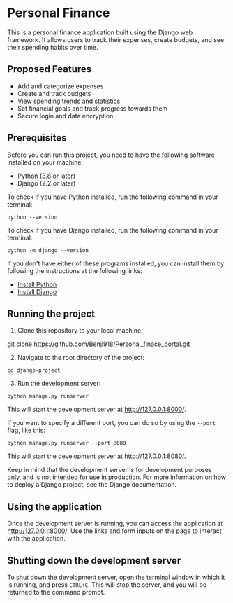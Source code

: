 #  Personal Finance

This is a personal finance application built using the Django web framework. It allows users to track their expenses, create budgets, and see their spending habits over time.

## Proposed Features

- Add and categorize expenses
- Create and track budgets
- View spending trends and statistics
- Set financial goals and track progress towards them
- Secure login and data encryption

## Prerequisites

Before you can run this project, you need to have the following software installed on your machine:

- Python (3.8 or later)
- Django (2.2 or later)

To check if you have Python installed, run the following command in your terminal:

`python --version`


To check if you have Django installed, run the following command in your terminal:

`python -m django --version`


If you don't have either of these programs installed, you can install them by following the instructions at the following links:

- [Install Python](https://www.python.org/downloads/)
- [Install Django](https://docs.djangoproject.com/en/3.1/topics/install/)

## Running the project

1. Clone this repository to your local machine:

git clone https://github.com/Benji918/Personal_finace_portal.git


2. Navigate to the root directory of the project:

`cd django-project`


3. Run the development server:

`python manage.py runserver`


This will start the development server at http://127.0.0.1:8000/.

If you want to specify a different port, you can do so by using the `--port` flag, like this:

`python manage.py runserver --port 8080`


This will start the development server at http://127.0.0.1:8080/.

Keep in mind that the development server is for development purposes only, and is not intended for use in production. For more information on how to deploy a Django project, see the Django documentation.

## Using the application

Once the development server is running, you can access the application at http://127.0.0.1:8000/. Use the links and form inputs on the page to interact with the application.

## Shutting down the development server

To shut down the development server, open the terminal window in which it is running, and press `CTRL+C`. This will stop the server, and you will be returned to the command prompt.
